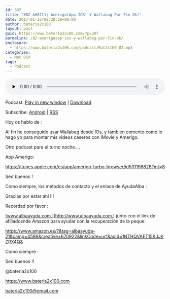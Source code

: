 ```yaml
---
id: 307
title: '#82 &#8211; Amerigo(App IOS) Y Wallabag Por Fin Ok!'
date: 2017-01-15T08:28:10+00:00
author: bateria2x100
layout: post
guid: https://www.bateria2x100.com/?p=307
permalink: /82-amerigoapp-ios-y-wallabag-por-fin-ok/
enclosure:
  - https://www.bateria2x100.com/podcast/Bat2x100_82.mp3
categories:
  - Mac OSX
tags:
  - Podcast
---
```

<div class="powerpress_player" id="powerpress_player_5931">
  <audio class="wp-audio-shortcode" id="audio-307-84" preload="none" style="width: 100%;" controls="controls"><source type="audio/mpeg" src="https://www.bateria2x100.com/podcast/Bat2x100_82.mp3?_=84" /><a href="https://www.bateria2x100.com/podcast/Bat2x100_82.mp3">https://www.bateria2x100.com/podcast/Bat2x100_82.mp3</a></audio>
</div>

<p class="powerpress_links powerpress_links_mp3">
  Podcast: <a href="https://www.bateria2x100.com/podcast/Bat2x100_82.mp3" class="powerpress_link_pinw" target="_blank" title="Play in new window" onclick="return powerpress_pinw('https://www.bateria2x100.com/?powerpress_pinw=307-podcast');" rel="nofollow">Play in new window</a> | <a href="https://www.bateria2x100.com/podcast/Bat2x100_82.mp3" class="powerpress_link_d" title="Download" rel="nofollow" download="Bat2x100_82.mp3">Download</a>
</p>

<p class="powerpress_links powerpress_subscribe_links">
  Subscribe: <a href="https://subscribeonandroid.com/www.bateria2x100.com/feed/podcast/" class="powerpress_link_subscribe powerpress_link_subscribe_android" title="Subscribe on Android" rel="nofollow">Android</a> | <a href="https://www.bateria2x100.com/feed/podcast/" class="powerpress_link_subscribe powerpress_link_subscribe_rss" title="Subscribe via RSS" rel="nofollow">RSS</a>
</p>

Hoy os hablo de : 
   
Al fin he conseguido usar Wallabag desde IOs, y también comento como lo hago yo para montar mis videos caseros con iMovie y Amerigo.

Otro podcast para el turno noche&#8230;. 

App Amerigo:

<https://itunes.apple.com/es/app/amerigo-turbo-browser/id531198828?mt=8>

Sed buenos !

Como siempre, los métodos de contacto y el enlace de AyudaAlba :

Gracias por estar ahí !!! 

Recordad por favor :

[www.albaayuda.com,](http://www.albaayuda.com,) junto con el link de afiliadosnde Amazon para ayudar con la recuperación de la peque:

<https://www.amazon.es/?&tag=albaayuda-21&camp=4586&creative=670922&linkCode=ur1&adid=1NTHQVAET15KJJKZRX4Q&>

Como siempre : 

Sed buenos !! 

@bateria2x100
  
<https://www.bateria2x100.com>
  
<bateria2x100@gmail.com>